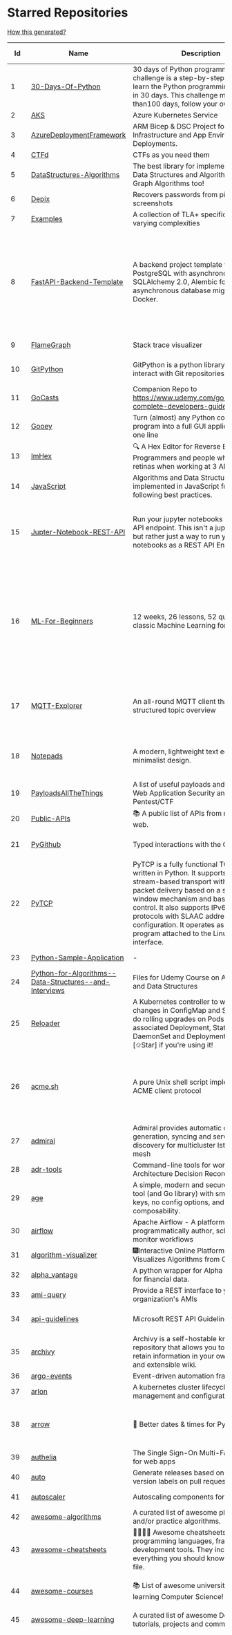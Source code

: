 # Starred Repositories  
[How this generated?](../master/USAGE.md)  
  
| Id 			| Name			| Description | Star Counts | Topics/Tags   | Last Updated 	|  
| ----------- | ----------- 	| ----------- | ----------- | ----------- 	| -----------   |  
|1|[30-Days-Of-Python](https://github.com/Asabeneh/30-Days-Of-Python.git)|30 days of Python programming challenge is a step-by-step guide to learn the Python programming language in 30 days. This challenge may take more than100 days, follow your own pace. |18969||11-12-2022|  
|2|[AKS](https://github.com/Azure/AKS.git)|Azure Kubernetes Service|1682|||  
|3|[AzureDeploymentFramework](https://github.com/brwilkinson/AzureDeploymentFramework.git)|ARM Bicep & DSC Project for Azure Infrastructure and App Environment Deployments.|89||12-9-2022|  
|4|[CTFd](https://github.com/CTFd/CTFd.git)|CTFs as you need them|4462|||  
|5|[DataStructures-Algorithms](https://github.com/rachitiitr/DataStructures-Algorithms.git)|The best library for implementation of all Data Structures and Algorithms - Trees + Graph Algorithms too!|2449||13-6-2021|  
|6|[Depix](https://github.com/beurtschipper/Depix.git)|Recovers passwords from pixelized screenshots|23204||16-6-2022|  
|7|[Examples](https://github.com/tlaplus/Examples.git)|A collection of TLA+ specifications of varying complexities|1021||11-2-2023|  
|8|[FastAPI-Backend-Template](https://github.com/Aeternalis-Ingenium/FastAPI-Backend-Template.git)|A backend project template with FastAPI, PostgreSQL with asynchronous SQLAlchemy 2.0, Alembic for asynchronous database migration, and Docker.|283|asynchronous, docker, docker-compose, fastapi, postgresql, python, sqlalchemy, codecov, githubactions, jwt, pre-commit, alembic, asyncpg, coverage, pytest|5-2-2023|  
|9|[FlameGraph](https://github.com/brendangregg/FlameGraph.git)|Stack trace visualizer|14252||18-9-2022|  
|10|[GitPython](https://github.com/gitpython-developers/GitPython.git)|GitPython is a python library used to interact with Git repositories.|3836|git-porcelain, git-plumbing, python-library|2-2-2023|  
|11|[GoCasts](https://github.com/StephenGrider/GoCasts.git)|Companion Repo to https://www.udemy.com/go-the-complete-developers-guide/|1901||25-8-2017|  
|12|[Gooey](https://github.com/chriskiehl/Gooey.git)|Turn (almost) any Python command line program into a full GUI application with one line|17313||8-5-2022|  
|13|[ImHex](https://github.com/WerWolv/ImHex.git)|🔍 A Hex Editor for Reverse Engineers, Programmers and people who value their retinas when working at 3 AM.|25753|||  
|14|[JavaScript](https://github.com/TheAlgorithms/JavaScript.git)|Algorithms and Data Structures implemented in JavaScript for beginners, following best practices.|25078|||  
|15|[Jupter-Notebook-REST-API](https://github.com/Invictify/Jupter-Notebook-REST-API.git)|Run your jupyter notebooks as a REST API endpoint. This isn't a jupyter server but rather just a way to run your notebooks as a REST API Endpoint.|67|docker, dockerfile, fastapi, jupyter, python, rest-api, data-science, data-science-pipelines|31-3-2020|  
|16|[ML-For-Beginners](https://github.com/microsoft/ML-For-Beginners.git)|12 weeks, 26 lessons, 52 quizzes, classic Machine Learning for all|44722|ml, data-science, machine-learning, machine-learning-algorithms, machinelearning, python, machinelearning-python, scikit-learn, scikit-learn-python, r, education|27-9-2022|  
|17|[MQTT-Explorer](https://github.com/thomasnordquist/MQTT-Explorer.git)|An all-round MQTT client that provides a structured topic overview|2157|mqtt, mqtt-explorer, homeautomation, mqtt-client, mqtt-smarthome, mqtt-tool|27-2-2022|  
|18|[Notepads](https://github.com/0x7c13/Notepads.git)|A modern, lightweight text editor with a minimalist design.|7379|fluent, notepad, texteditor, uwp, markdown, diff-viewer, windows, app|8-2-2023|  
|19|[PayloadsAllTheThings](https://github.com/swisskyrepo/PayloadsAllTheThings.git)|A list of useful payloads and bypass for Web Application Security and Pentest/CTF|45132||11-2-2023|  
|20|[Public-APIs](https://github.com/n0shake/Public-APIs.git)|📚 A public list of APIs from round the web.|19514||6-2-2023|  
|21|[PyGithub](https://github.com/PyGithub/PyGithub.git)|Typed interactions with the GitHub API v3|5785|pygithub, python, github, github-api|6-2-2023|  
|22|[PyTCP](https://github.com/ccie18643/PyTCP.git)|PyTCP is a fully functional TCP/IP stack written in Python. It supports TCP stream-based transport with reliable packet delivery based on a sliding window mechanism and basic congestion control. It also supports IPv6/ICMPv6 protocols with SLAAC address configuration. It operates as a user space program attached to the Linux TAP interface.|277||27-11-2022|  
|23|[Python-Sample-Application](https://github.com/uber/Python-Sample-Application.git)|-|362||9-3-2015|  
|24|[Python-for-Algorithms--Data-Structures--and-Interviews](https://github.com/jmportilla/Python-for-Algorithms--Data-Structures--and-Interviews.git)|Files for Udemy Course on Algorithms and Data Structures|2245||1-7-2022|  
|25|[Reloader](https://github.com/stakater/Reloader.git)|A Kubernetes controller to watch changes in ConfigMap and Secrets and do rolling upgrades on Pods with their associated Deployment, StatefulSet, DaemonSet and DeploymentConfig – [✩Star] if you're using it!|4764||7-2-2023|  
|26|[acme.sh](https://github.com/acmesh-official/acme.sh.git)|A pure Unix shell script implementing ACME client protocol|30277|acme, acme-protocol, letsencrypt, certbot, shell, ash, bash, posix, posix-sh, zerossl, buypass, acme-client|4-2-2023|  
|27|[admiral](https://github.com/istio-ecosystem/admiral.git)|Admiral provides automatic configuration generation, syncing and service discovery for multicluster Istio service mesh|500|||  
|28|[adr-tools](https://github.com/npryce/adr-tools.git)|Command-line tools for working with Architecture Decision Records|3764||30-3-2020|  
|29|[age](https://github.com/FiloSottile/age.git)|A simple, modern and secure encryption tool (and Go library) with small explicit keys, no config options, and UNIX-style composability.|12843|built-at-rc, age-encryption|2-1-2023|  
|30|[airflow](https://github.com/apache/airflow.git)|Apache Airflow - A platform to programmatically author, schedule, and monitor workflows|29099||11-2-2023|  
|31|[algorithm-visualizer](https://github.com/algorithm-visualizer/algorithm-visualizer.git)|:fireworks:Interactive Online Platform that Visualizes Algorithms from Code|42205|||  
|32|[alpha_vantage](https://github.com/RomelTorres/alpha_vantage.git)|A python wrapper for Alpha Vantage API for financial data.|3835||25-12-2022|  
|33|[ami-query](https://github.com/intuit/ami-query.git)|Provide a REST interface to your organization's AMIs|39||31-8-2020|  
|34|[api-guidelines](https://github.com/microsoft/api-guidelines.git)|Microsoft REST API Guidelines|20646|api, guidelines, rest-api, styleguide|31-1-2023|  
|35|[archivy](https://github.com/archivy/archivy.git)|Archivy is a self-hostable knowledge repository that allows you to learn and retain information in your own personal and extensible wiki.|2964|||  
|36|[argo-events](https://github.com/argoproj/argo-events.git)|Event-driven automation framework|1835|||  
|37|[arlon](https://github.com/arlonproj/arlon.git)|A kubernetes cluster lifecycle management and configuration tool|111||7-2-2023|  
|38|[arrow](https://github.com/arrow-py/arrow.git)|🏹 Better dates & times for Python|8216|python, arrow, datetime, date, time, timestamp, timezones, hacktoberfest|15-11-2022|  
|39|[authelia](https://github.com/authelia/authelia.git)|The Single Sign-On Multi-Factor portal for web apps|15470||11-2-2023|  
|40|[auto](https://github.com/intuit/auto.git)|Generate releases based on semantic version labels on pull requests.|1936||10-2-2023|  
|41|[autoscaler](https://github.com/kubernetes/autoscaler.git)|Autoscaling components for Kubernetes|6513||10-2-2023|  
|42|[awesome-algorithms](https://github.com/tayllan/awesome-algorithms.git)|A curated list of awesome places to learn and/or practice algorithms.|13187|||  
|43|[awesome-cheatsheets](https://github.com/LeCoupa/awesome-cheatsheets.git)|👩‍💻👨‍💻 Awesome cheatsheets for popular programming languages, frameworks and development tools. They include everything you should know in one single file.|32307||30-12-2022|  
|44|[awesome-courses](https://github.com/prakhar1989/awesome-courses.git)|:books: List of awesome university courses for learning Computer Science!|45488|computer-science, courses, awesome-list, awesome|12-11-2022|  
|45|[awesome-deep-learning](https://github.com/ChristosChristofidis/awesome-deep-learning.git)|A curated list of awesome Deep Learning tutorials, projects and communities.|20241||14-11-2022|  
|46|[awesome-docker](https://github.com/veggiemonk/awesome-docker.git)|:whale: A curated list of Docker resources and projects|24349|docker, awesome, awesome-list, container, tools, dockerfile, list, moby, docker-container, docker-image, docker-environment, docker-deployment, docker-swarm, docker-api, docker-monitoring, docker-machine, docker-security, docker-registry|24-1-2023|  
|47|[awesome-fastapi](https://github.com/mjhea0/awesome-fastapi.git)|A curated list of awesome things related to FastAPI|5137|fastapi, awesome, awesome-list, starlette|2-11-2022|  
|48|[awesome-flask](https://github.com/humiaozuzu/awesome-flask.git)|A curated list of awesome Flask resources and plugins|11142|flask, flask-resources, awesome|17-9-2019|  
|49|[awesome-gcp-certifications](https://github.com/sathishvj/awesome-gcp-certifications.git)|Google Cloud Platform Certification resources.|3127|google-cloud-platform, certification, gcp, cloud|1-1-2023|  
|50|[awesome-github-profile-readme](https://github.com/abhisheknaiidu/awesome-github-profile-readme.git)|😎 A curated list of awesome GitHub Profile READMEs 📝|16598|awesome-list, awesome, github, github-readme, github-profile-readme, portfolio, profile-readme|9-10-2022|  
|51|[awesome-hyper](https://github.com/bnb/awesome-hyper.git)|🖥 Delightful Hyper plugins, themes, and resources|10203|||  
|52|[awesome-interview-questions](https://github.com/DopplerHQ/awesome-interview-questions.git)|:octocat: A curated awesome list of lists of interview questions. Feel free to contribute! :mortar_board: |53376|awesome-list, awesomeness, interview-questions, interviewing, interview-practice, ruby, javascript, awesome, list, python-interview-questions, rails-interview, javascript-interview-questions, angularjs-interview-questions, android-interview-questions|16-11-2021|  
|53|[awesome-k6](https://github.com/grafana/awesome-k6.git)|A curated list of resources on automated load- and performance testing using k6 🗻|332|load-testing, performance-monitoring, performance-testing, test-automation, testing, testing-tools, awesome, awesome-list|30-9-2022|  
|54|[awesome-kubernetes](https://github.com/nubenetes/awesome-kubernetes.git)|A curated list of awesome references collected since 2018.|399|||  
|55|[awesome-kubernetes](https://github.com/ramitsurana/awesome-kubernetes.git)|A curated list for awesome kubernetes sources :ship::tada:|13572|kubernetes, minikube, meetup, resource, kubernetes-sources, google-cloud, kubernetes-cluster, deploy-kubernetes, aws, enterprise-kubernetes-products, monitoring-kubernetes, azure, schedule, google-kubernetes, docker, cloud-providers, books, machine-learning|6-2-2023|  
|56|[awesome-pentest](https://github.com/enaqx/awesome-pentest.git)|A collection of awesome penetration testing resources, tools and other shiny things|17781||3-1-2023|  
|57|[awesome-python](https://github.com/vinta/awesome-python.git)|A curated list of awesome Python frameworks, libraries, software and resources|156346||5-1-2023|  
|58|[awesome-readme](https://github.com/matiassingers/awesome-readme.git)|A curated list of awesome READMEs|13868|||  
|59|[awesome-scalability](https://github.com/binhnguyennus/awesome-scalability.git)|The Patterns of Scalable, Reliable, and Performant Large-Scale Systems|43585||31-1-2023|  
|60|[awesome-selfhosted](https://github.com/awesome-selfhosted/awesome-selfhosted.git)|A list of Free Software network services and web applications which can be hosted on your own servers|118438|||  
|61|[awesome-sysadmin](https://github.com/awesome-foss/awesome-sysadmin.git)|A curated list of amazingly awesome open source sysadmin resources.|16637||3-2-2023|  
|62|[awesome-vscode](https://github.com/viatsko/awesome-vscode.git)|🎨 A curated list of delightful VS Code packages and resources.|21888||15-11-2022|  
|63|[awless](https://github.com/wallix/awless.git)|A Mighty CLI for AWS|4896|||  
|64|[aws-cdk](https://github.com/aws/aws-cdk.git)|The AWS Cloud Development Kit is a framework for defining cloud infrastructure in code|9819|||  
|65|[aws-cdk-examples](https://github.com/aws-samples/aws-cdk-examples.git)|Example projects using the AWS CDK|3873||19-1-2023|  
|66|[aws-cli](https://github.com/aws/aws-cli.git)|Universal Command Line Interface for Amazon Web Services|13421|||  
|67|[aws-cloudformation-user-guide](https://github.com/awsdocs/aws-cloudformation-user-guide.git)|The open source version of the AWS CloudFormation User Guide|705|aws, aws-cloudformation, cloudformation|8-2-2023|  
|68|[aws-eks-best-practices](https://github.com/aws/aws-eks-best-practices.git)|A best practices guide for day 2 operations, including operational excellence, security, reliability, performance efficiency, and cost optimization.|1307||10-2-2023|  
|69|[aws-eks-kubernetes-masterclass](https://github.com/stacksimplify/aws-eks-kubernetes-masterclass.git)|AWS EKS Kubernetes - Masterclass   DevOps, Microservices|713|kubernetes, kubernetes-pods, kubernetes-deployment, kubernetes-services, kubernetes-secrets, aws-eks, aws-eks-cluster, aws-ebs, aws-rds, aws-alb, aws-alb-ingress-controller, aws-fargate, aws-codebuild, aws-codecommit, aws-codepipeline, fluentd, aws-cloudwatch, docker, yaml|17-1-2023|  
|70|[aws-load-balancer-controller](https://github.com/kubernetes-sigs/aws-load-balancer-controller.git)|A Kubernetes controller for Elastic Load Balancers|3228||8-2-2023|  
|71|[azkaban](https://github.com/azkaban/azkaban.git)|Azkaban workflow manager.|4209||8-2-2023|  
|72|[azure-cli](https://github.com/Azure/azure-cli.git)|Azure Command-Line Interface|3437|azure, azure-cli, cloud|10-2-2023|  
|73|[azure-functions-host](https://github.com/Azure/azure-functions-host.git)|The host/runtime that powers Azure Functions|1801|||  
|74|[azure-quickstart-templates](https://github.com/Azure/azure-quickstart-templates.git)|Azure Quickstart Templates|12629||6-2-2023|  
|75|[azure-sdk-for-python](https://github.com/Azure/azure-sdk-for-python.git)|This repository is for active development of the Azure SDK for Python. For consumers of the SDK we recommend visiting our public developer docs at https://docs.microsoft.com/python/azure/ or our versioned developer docs at https://azure.github.io/azure-sdk-for-python. |3493|python, azure, azure-sdk, hacktoberfest|11-2-2023|  
|76|[azure4everyone-samples](https://github.com/MarczakIO/azure4everyone-samples.git)|-|212||12-2-2022|  
|77|[badges](https://github.com/Naereen/badges.git)|:pencil: Markdown code for lots of small badges :ribbon: :pushpin: (shields.io, forthebadge.com etc) :sunglasses:. Contributions are welcome! Please add yours!|3758||3-2-2023|  
|78|[behave](https://github.com/behave/behave.git)|BDD, Python style.|2768||19-12-2022|  
|79|[benten](https://github.com/intuit/benten.git)|Chatbot Development Framework (with Slack integration for Jira and Jenkins)|131||31-3-2021|  
|80|[black](https://github.com/psf/black.git)|The uncompromising Python code formatter|31292||7-2-2023|  
|81|[blackfriday](https://github.com/russross/blackfriday.git)|Blackfriday: a markdown processor for Go|5088||27-10-2020|  
|82|[blockly](https://github.com/google/blockly.git)|The web-based visual programming editor.|10989||10-2-2023|  
|83|[bokeh](https://github.com/bokeh/bokeh.git)|Interactive Data Visualization in the browser, from  Python|17207|bokeh, python, interactive-plots, javascript, visualization, plotting, plots, data-visualisation, notebooks, jupyter, visualisation, numfocus|10-2-2023|  
|84|[boto3](https://github.com/boto/boto3.git)|AWS SDK for Python|7877||10-2-2023|  
|85|[boulder](https://github.com/letsencrypt/boulder.git)|An ACME-based certificate authority, written in Go. |4550|boulder, go, acme, certificate-authority, tls, lets-encrypt, ca, pki, rfc8555|10-2-2023|  
|86|[boundary](https://github.com/hashicorp/boundary.git)|Boundary enables identity-based access management for dynamic infrastructure. |3549||11-2-2023|  
|87|[brackets](https://github.com/adobe/brackets.git)|An open source code editor for the web, written in JavaScript, HTML and CSS.|33488||18-3-2021|  
|88|[brooklin](https://github.com/linkedin/brooklin.git)|An extensible distributed system for reliable nearline data streaming at scale|812|distributed-systems, data-streaming, scalability, kafka-mirror-maker, kafka, change-data-capture, java, linkedin|8-2-2023|  
|89|[caddy](https://github.com/caddyserver/caddy.git)|Fast and extensible multi-platform HTTP/1-2-3 web server with automatic HTTPS|45787|go, web-server, caddyfile, http, http-server, reverse-proxy, https, tls, automatic-https, privacy, security, acme, caddy, golang, http3, hacktoberfest|12-2-2023|  
|90|[cdk8s](https://github.com/cdk8s-team/cdk8s.git)|Define Kubernetes native apps and abstractions using object-oriented programming|3471||12-2-2023|  
|91|[celery](https://github.com/celery/celery.git)|Distributed Task Queue (development branch)|20932|python, task-manager, task-scheduler, task-runner, queue-workers, queued-jobs, queue-tasks, amqp, redis, sqs, sqs-queue, python3, python-library, redis-queue|9-2-2023|  
|92|[cello](https://github.com/cello-proj/cello.git)|Run infrastructure as code (IaC) software tools including CDK, Terraform and Cloud Formation via GitOps.|256||21-12-2022|  
|93|[cert-manager](https://github.com/cert-manager/cert-manager.git)|Automatically provision and manage TLS certificates in Kubernetes|9967||10-2-2023|  
|94|[chalice](https://github.com/aws/chalice.git)|Python Serverless Microframework for AWS|9505||1-9-2022|  
|95|[chaos-mesh](https://github.com/chaos-mesh/chaos-mesh.git)|A Chaos Engineering Platform for Kubernetes.|5500||9-2-2023|  
|96|[chaosmonkey](https://github.com/Netflix/chaosmonkey.git)|Chaos Monkey is a resiliency tool that helps applications tolerate random instance failures.|13172|||  
|97|[chartmuseum](https://github.com/helm/chartmuseum.git)|Host your own Helm Chart Repository|3099||11-1-2023|  
|98|[charts](https://github.com/helm/charts.git)|⚠️(OBSOLETE) Curated applications for Kubernetes|15471||21-12-2021|  
|99|[checkov](https://github.com/bridgecrewio/checkov.git)|Prevent cloud misconfigurations and find vulnerabilities during build-time in infrastructure as code, container images and open source packages with Checkov by Bridgecrew.|5261|||  
|100|[chef](https://github.com/chef/chef.git)|Chef Infra, a powerful automation platform that transforms infrastructure into code automating how infrastructure is configured, deployed and managed across any environment, at any scale|7135||7-2-2023|  
|101|[cilium](https://github.com/cilium/cilium.git)|eBPF-based Networking, Security, and Observability|14300||11-2-2023|  
|102|[clair](https://github.com/quay/clair.git)|Vulnerability Static Analysis for Containers|9317||11-2-2023|  
|103|[cli](https://github.com/cli/cli.git)|GitHub’s official command line tool|31313|github-api-v4, cli, git, golang|8-2-2023|  
|104|[cli](https://github.com/snyk/cli.git)|Snyk CLI scans and monitors your projects for security vulnerabilities.|4334||8-2-2023|  
|105|[cli-spinners](https://github.com/sindresorhus/cli-spinners.git)|Spinners for use in the terminal|2116||24-7-2022|  
|106|[cli53](https://github.com/barnybug/cli53.git)|Command line tool for Amazon Route 53|1845||8-4-2022|  
|107|[cloud-custodian](https://github.com/cloud-custodian/cloud-custodian.git)|Rules engine for cloud security, cost optimization, and governance, DSL in yaml for policies to query, filter, and take actions on resources|4653||11-2-2023|  
|108|[cobra](https://github.com/spf13/cobra.git)|A Commander for modern Go CLI interactions|30670||12-2-2023|  
|109|[codesearch](https://github.com/google/codesearch.git)|Fast, indexed regexp search over large file trees|3275||29-3-2020|  
|110|[compose](https://github.com/docker/compose.git)|Define and run multi-container applications with Docker|28544|docker, docker-compose, orchestration, go, golang|10-2-2023|  
|111|[consul](https://github.com/hashicorp/consul.git)|Consul is a distributed, highly available, and data center aware solution to connect and configure applications across dynamic, distributed infrastructure.|26041|consul, service-mesh, service-discovery, kubernetes, vault, ecs, api-gateway|10-2-2023|  
|112|[containerd](https://github.com/containerd/containerd.git)|An open and reliable container runtime|13149||11-2-2023|  
|113|[coredns](https://github.com/coredns/coredns.git)|CoreDNS is a DNS server that chains plugins|10266|||  
|114|[crouton](https://github.com/dnschneid/crouton.git)|Chromium OS Universal Chroot Environment|8273||27-11-2022|  
|115|[cruise-control](https://github.com/linkedin/cruise-control.git)|Cruise-control is the first of its kind to fully automate the dynamic workload rebalance and self-healing of a Kafka cluster. It provides great value to Kafka users by simplifying the operation of Kafka clusters.|2358||4-1-2023|  
|116|[curl](https://github.com/curl/curl.git)|A command line tool and library for transferring data with URL syntax, supporting DICT, FILE, FTP, FTPS, GOPHER, GOPHERS, HTTP, HTTPS, IMAP, IMAPS, LDAP, LDAPS, MQTT, POP3, POP3S, RTMP, RTMPS, RTSP, SCP, SFTP, SMB, SMBS, SMTP, SMTPS, TELNET, TFTP, WS and WSS. libcurl offers a myriad of powerful features|28419|||  
|117|[dapr](https://github.com/dapr/dapr.git)|Dapr is a portable, event-driven, runtime for building distributed applications across cloud and edge.|20451|microservices, microservice, kubernetes, sidecar, state-management, event-driven, pubsub, serverless, containers|9-2-2023|  
|118|[dashboard](https://github.com/kubernetes/dashboard.git)|General-purpose web UI for Kubernetes clusters|12217||10-2-2023|  
|119|[datamodel-code-generator](https://github.com/koxudaxi/datamodel-code-generator.git)|Pydantic model and dataclasses.dataclass generator for easy conversion of JSON, OpenAPI, JSON Schema, and YAML data sources.|1399||9-2-2023|  
|120|[deepdiff](https://github.com/seperman/deepdiff.git)|DeepDiff: Deep Difference and search of any Python object/data. DeepHash: Hash of any object based on its contents. Delta: Use deltas to reconstruct objects by adding deltas together.|1580|||  
|121|[developer-roadmap](https://github.com/kamranahmedse/developer-roadmap.git)|Interactive roadmaps, guides and other educational content to help developers grow in their careers.|228788||10-2-2023|  
|122|[devops-exercises](https://github.com/bregman-arie/devops-exercises.git)|Linux, Jenkins, AWS, SRE, Prometheus, Docker, Python, Ansible, Git, Kubernetes, Terraform, OpenStack, SQL, NoSQL, Azure, GCP, DNS, Elastic, Network, Virtualization. DevOps Interview Questions|39716|devops, aws, linux, ansible, python, docker, prometheus, containers, git, kubernetes, interview, interview-questions, terraform, azure, openstack, sql, coding, sre, production-engineer|5-2-2023|  
|123|[diagrams](https://github.com/mingrammer/diagrams.git)|:art: Diagram as Code for prototyping cloud system architectures|27811||13-1-2023|  
|124|[discourse](https://github.com/discourse/discourse.git)|A platform for community discussion. Free, open, simple.|37323|discourse, javascript, rails, ruby, ember, forum, postgresql|11-2-2023|  
|125|[dive](https://github.com/wagoodman/dive.git)|A tool for exploring each layer in a docker image|35678||2-7-2021|  
|126|[django](https://github.com/django/django.git)|The Web framework for perfectionists with deadlines.|68700|||  
|127|[django-health-check](https://github.com/revsys/django-health-check.git)|a pluggable app that runs a full check on the deployment, using a number of plugins to check e.g. database, queue server, celery processes, etc.|962|||  
|128|[dns](https://github.com/miekg/dns.git)|DNS library in Go|6757||2-2-2023|  
|129|[dnsperf](https://github.com/cobblau/dnsperf.git)|A DNS performance tool.|205||14-10-2017|  
|130|[docker-cheat-sheet](https://github.com/wsargent/docker-cheat-sheet.git)|Docker Cheat Sheet|21369|docker, cheet-sheet|23-6-2022|  
|131|[docker_practice](https://github.com/yeasy/docker_practice.git)|Learn and understand Docker&Container technologies, with real DevOps practice!|21834||17-1-2023|  
|132|[dockerfiles](https://github.com/jessfraz/dockerfiles.git)|Various Dockerfiles I use on the desktop and on servers.|13005|||  
|133|[doitlive](https://github.com/sloria/doitlive.git)|Because sometimes you need to do it live|3246|command-line, presentations, python, live-coding, cli, click, bash, zsh, ipython, script, hacktoberfest|14-8-2022|  
|134|[dokku](https://github.com/dokku/dokku.git)|A docker-powered PaaS that helps you build and manage the lifecycle of applications|24183||10-2-2023|  
|135|[draft-classic](https://github.com/Azure/draft-classic.git)|A tool for developers to create cloud-native applications on Kubernetes.|3943|kubernetes, helm, developer-tools, containers|26-2-2020|  
|136|[drawio](https://github.com/jgraph/drawio.git)|draw.io is a JavaScript, client-side editor for general diagramming and whiteboarding|33104||10-2-2023|  
|137|[driftctl](https://github.com/snyk/driftctl.git)|Detect, track and alert on infrastructure drift|2120|||  
|138|[duf](https://github.com/muesli/duf.git)|Disk Usage/Free Utility - a better 'df' alternative|10572|||  
|139|[echarts](https://github.com/apache/echarts.git)|Apache ECharts is a powerful, interactive charting and data visualization library for browser|54134|echarts, data-visualization, charts, charting-library, visualization, apache, data-viz, canvas, svg|5-2-2023|  
|140|[echo](https://github.com/labstack/echo.git)|High performance, minimalist Go web framework|24897||10-2-2023|  
|141|[ecs-refarch-service-discovery](https://github.com/awslabs/ecs-refarch-service-discovery.git)|An EC2 Container Service Reference Architecture for providing Service Discovery to containers using CloudWatch Events, Lambda and Route 53 private hosted zones. |443||25-7-2016|  
|142|[eks-anywhere](https://github.com/aws/eks-anywhere.git)|Run Amazon EKS on your own infrastructure 🚀|1711|||  
|143|[eks-node-viewer](https://github.com/awslabs/eks-node-viewer.git)|EKS Node Viewer|500||8-2-2023|  
|144|[emissary](https://github.com/emissary-ingress/emissary.git)|open source Kubernetes-native API gateway for microservices built on the Envoy Proxy|3990|ambassador, kubernetes, gateway-api, microservice, cloud-native, api-gateway, docker, api-management, kubernetes-ingress, envoy-proxy, envoy, kubernetes-annotations|10-2-2023|  
|145|[engineering-blogs](https://github.com/kilimchoi/engineering-blogs.git)|A curated list of engineering blogs|22931||28-10-2022|  
|146|[envoy](https://github.com/envoyproxy/envoy.git)|Cloud-native high-performance edge/middle/service proxy|21412||11-2-2023|  
|147|[eruda](https://github.com/liriliri/eruda.git)|Console for mobile browsers|13622||2-2-2023|  
|148|[excalidraw](https://github.com/excalidraw/excalidraw.git)|Virtual whiteboard for sketching hand-drawn like diagrams|41368||9-2-2023|  
|149|[external-dns](https://github.com/kubernetes-sigs/external-dns.git)|Configure external DNS servers (AWS Route53, Google CloudDNS and others) for Kubernetes Ingresses and Services|6038||11-2-2023|  
|150|[faas](https://github.com/openfaas/faas.git)|OpenFaaS - Serverless Functions Made Simple|22647||28-1-2023|  
|151|[face_recognition](https://github.com/ageitgey/face_recognition.git)|The world's simplest facial recognition api for Python and the command line|47256||10-6-2022|  
|152|[faker](https://github.com/joke2k/faker.git)|Faker is a Python package that generates fake data for you.|15380|python, fake, testing, dataset, fake-data, test-data, test-data-generator|9-2-2023|  
|153|[falcon](https://github.com/falconry/falcon.git)|The no-magic web data plane API and microservices framework for Python developers, with a focus on reliability, correctness, and performance at scale.|9015|python, framework, rest, microservices, web, api, http, wsgi, asgi, api-rest|18-1-2023|  
|154|[fastapi](https://github.com/tiangolo/fastapi.git)|FastAPI framework, high performance, easy to learn, fast to code, ready for production|54394|||  
|155|[fastapi-cache](https://github.com/long2ice/fastapi-cache.git)|fastapi-cache is a tool to cache fastapi response and function result, with backends support redis and memcached.|588|cache, fastapi, redis, memcached|1-2-2023|  
|156|[fastapi-code-generator](https://github.com/koxudaxi/fastapi-code-generator.git)|This code generator creates FastAPI app from an openapi file.|658|fastapi, openapi, generator, python, pydantic|8-2-2023|  
|157|[fastapi-jwt](https://github.com/testdrivenio/fastapi-jwt.git)|secure a FastAPI app by enabling authentication using JSON Web Tokens (JWTs)|69|fastapi, jwt-authentication|31-1-2023|  
|158|[fastapi-mvc](https://github.com/fastapi-mvc/fastapi-mvc.git)|Developer productivity tool for making high-quality FastAPI production-ready APIs.|298|python, fastapi, fastapi-template, fastapi-boilerplate, mvc, kubernetes, redis-cluster, redis-operator, redis, helm, project-generator, nix|10-2-2023|  
|159|[fastapi-utils](https://github.com/dmontagu/fastapi-utils.git)|Reusable utilities for FastAPI|1278||7-3-2020|  
|160|[fastapi-versioning](https://github.com/DeanWay/fastapi-versioning.git)|api versioning for fastapi web applications|492||24-8-2021|  
|161|[fastapi_client](https://github.com/dmontagu/fastapi_client.git)|FastAPI client generator|292||11-2-2021|  
|162|[fastapi_profiler](https://github.com/sunhailin-Leo/fastapi_profiler.git)|A FastAPI Middleware of joerick/pyinstrument to check your service performance.|112||3-1-2023|  
|163|[fasthttp](https://github.com/valyala/fasthttp.git)|Fast HTTP package for Go. Tuned for high performance. Zero memory allocations in hot paths. Up to 10x faster than net/http|19067||11-2-2023|  
|164|[fd](https://github.com/sharkdp/fd.git)|A simple, fast and user-friendly alternative to 'find'|26289||4-2-2023|  
|165|[first-contributions](https://github.com/firstcontributions/first-contributions.git)|🚀✨ Help beginners to contribute to open source projects|31455|||  
|166|[flamethrower](https://github.com/DNS-OARC/flamethrower.git)|a DNS performance and functional testing utility supporting UDP, TCP, DoT and DoH (by @ns1labs)|269|dns, performance, functional-testing|7-12-2022|  
|167|[flasgger](https://github.com/flasgger/flasgger.git)|Easy OpenAPI specs and Swagger UI for your Flask API|3177||21-1-2022|  
|168|[flask](https://github.com/pallets/flask.git)|The Python micro framework for building web applications.|61848||10-2-2023|  
|169|[flask-app-on-azure-functions](https://github.com/Azure-Samples/flask-app-on-azure-functions.git)|A sample to run a Flask app on Azure Functions|8|||  
|170|[flask-caching](https://github.com/pallets-eco/flask-caching.git)|A caching extension for Flask|780|flask, python, extension, cache|12-1-2023|  
|171|[flask-celery-example](https://github.com/miguelgrinberg/flask-celery-example.git)|This repository contains the example code for my blog article Using Celery with Flask.|1124||12-9-2021|  
|172|[flower](https://github.com/mher/flower.git)|Real-time monitor and web admin for Celery distributed task queue|5550|celery, task-queue, monitoring, administration, workers, rabbitmq, redis, python, asynchronous|14-11-2022|  
|173|[flux](https://github.com/fluxcd/flux.git)|Successor: https://github.com/fluxcd/flux2|6936||1-11-2022|  
|174|[forcediphttpsadapter](https://github.com/Roadmaster/forcediphttpsadapter.git)|A requests TransportAdapter allowing to force a specific IP for HTTPS connections.|46||1-11-2021|  
|175|[free-for-dev](https://github.com/ripienaar/free-for-dev.git)|A list of SaaS, PaaS and IaaS offerings that have free tiers of interest to devops and infradev|66656|free-for-developers, awesome-list|11-2-2023|  
|176|[free-programming-books](https://github.com/EbookFoundation/free-programming-books.git)|:books: Freely available programming books|266367||6-2-2023|  
|177|[fucking-algorithm](https://github.com/labuladong/fucking-algorithm.git)|刷算法全靠套路，认准 labuladong 就够了！English version supported! Crack LeetCode, not only how, but also why. |113793|||  
|178|[gcsfuse](https://github.com/GoogleCloudPlatform/gcsfuse.git)|A user-space file system for interacting with Google Cloud Storage|1611|||  
|179|[gin](https://github.com/gin-gonic/gin.git)|Gin is a HTTP web framework written in Go (Golang). It features a Martini-like API with much better performance -- up to 40 times faster. If you need smashing performance, get yourself some Gin.|66356|||  
|180|[gitbook](https://github.com/GitbookIO/gitbook.git)|📝 Modern documentation format and toolchain using Git and Markdown|25320||27-12-2018|  
|181|[github-cheat-sheet](https://github.com/tiimgreen/github-cheat-sheet.git)|A list of cool features of Git and GitHub.|39440||28-5-2022|  
|182|[github-readme-stats](https://github.com/anuraghazra/github-readme-stats.git)|:zap: Dynamically generated stats for your github readmes|51783|||  
|183|[github1s](https://github.com/conwnet/github1s.git)|One second to read GitHub code with VS Code.|21668|hacktoberfest, vscode|19-1-2023|  
|184|[gitops-engine](https://github.com/argoproj/gitops-engine.git)|Democratizing GitOps|1469||8-12-2022|  
|185|[gitui](https://github.com/extrawurst/gitui.git)|Blazing 💥 fast terminal-ui for git written in rust 🦀|12226||11-2-2023|  
|186|[gloo](https://github.com/solo-io/gloo.git)|The Feature-rich, Kubernetes-native, Next-Generation API Gateway Built on Envoy|3692|gloo, envoy, api-gateway, serverless, api-management, kubernetes, kubernetes-ingress-controller, microservices, hybrid-apps, legacy-apps, grpc, cloud-native, envoy-proxy|10-2-2023|  
|187|[go-fuzz](https://github.com/dvyukov/go-fuzz.git)|Randomized testing for Go|4552|fuzzing, testing, go|26-7-2022|  
|188|[go-github](https://github.com/google/go-github.git)|Go library for accessing the GitHub v3 API|9163|go, github-api, github, golang, hacktoberfest|9-2-2023|  
|189|[go-metrics](https://github.com/rcrowley/go-metrics.git)|Go port of Coda Hale's Metrics library|3336|||  
|190|[go-restful](https://github.com/emicklei/go-restful.git)|package for building REST-style Web Services using Go|4713||19-11-2022|  
|191|[go-spew](https://github.com/davecgh/go-spew.git)|Implements a deep pretty printer for Go data structures to aid in debugging|5476||30-8-2018|  
|192|[goaccess](https://github.com/allinurl/goaccess.git)|GoAccess is a real-time web log analyzer and interactive viewer that runs in a terminal in *nix systems or through your browser.|15761||11-2-2023|  
|193|[gobgp](https://github.com/osrg/gobgp.git)|BGP implemented in the Go Programming Language|3146||11-2-2023|  
|194|[gods](https://github.com/emirpasic/gods.git)|GoDS (Go Data Structures) - Sets, Lists, Stacks, Maps, Trees, Queues, and much more|13281|go, golang, data-structure, map, tree, set, list, stack, iterator, enumerable, sort, avl-tree, red-black-tree, b-tree, binary-heap, queue|18-1-2023|  
|195|[golang-web-dev](https://github.com/GoesToEleven/golang-web-dev.git)|-|3165||13-12-2019|  
|196|[goldmark](https://github.com/yuin/goldmark.git)|:trophy: A markdown parser written in Go. Easy to extend, standard(CommonMark) compliant, well structured.|2576|markdown, commonmark, golang, go|7-2-2023|  
|197|[google-api-python-client](https://github.com/googleapis/google-api-python-client.git)|🐍 The official Python client library for Google's discovery based APIs.|6314|||  
|198|[google-cloud-python](https://github.com/googleapis/google-cloud-python.git)|Google Cloud Client Library for Python|4100|||  
|199|[google-maps-services-python](https://github.com/googlemaps/google-maps-services-python.git)|Python client library for Google Maps API Web Services|3805|python, client-library|27-1-2023|  
|200|[goreleaser](https://github.com/goreleaser/goreleaser.git)|Deliver Go binaries as fast and easily as possible|11215|||  
|201|[gotty](https://github.com/sorenisanerd/gotty.git)|Share your terminal as a web application|1703||28-11-2022|  
|202|[gotty](https://github.com/yudai/gotty.git)|Share your terminal as a web application|17466|tty, terminal, browser, web, go, websocket, javascript, typescript|13-12-2017|  
|203|[grafana](https://github.com/grafana/grafana.git)|The open and composable observability and data visualization platform. Visualize metrics, logs, and traces from multiple sources like Prometheus, Loki, Elasticsearch, InfluxDB, Postgres and many more. |53915||11-2-2023|  
|204|[graphene-django](https://github.com/graphql-python/graphene-django.git)|Integrate GraphQL into your Django project.|4024|graphene, django, python, graphql, hacktoberfest|24-12-2022|  
|205|[grex](https://github.com/pemistahl/grex.git)|A command-line tool and Rust library for generating regular expressions from user-provided test cases|5884|command-line-tool, tool, regex, regexp, regex-pattern, regular-expression, regular-expressions, rust, cli, rust-cli, terminal, rust-library, rust-crate|3-1-2023|  
|206|[greykite](https://github.com/linkedin/greykite.git)|A flexible, intuitive and fast forecasting library|1668|||  
|207|[grumpy](https://github.com/giantswarm/grumpy.git)|Kubernetes Validation Admission Controller example|23|||  
|208|[guacamole-server](https://github.com/apache/guacamole-server.git)|Mirror of Apache Guacamole Server|2349|guacamole, c, network-client, java, network-server, javascript|3-2-2023|  
|209|[halo](https://github.com/manrajgrover/halo.git)|💫 Beautiful spinners for terminal, IPython and Jupyter|2697|halo, spinner, python, jupyter, ora, ipython, async|9-11-2020|  
|210|[haproxy](https://github.com/haproxy/haproxy.git)|HAProxy Load Balancer's development branch (mirror of git.haproxy.org)|3459|haproxy, load-balancer, reverse-proxy, proxy, http, http2, cache, fastcgi, high-availability, https, ipv6, proxy-protocol, ddos-mitigation, tls13, high-performance, caching|11-2-2023|  
|211|[helm](https://github.com/helm/helm.git)|The Kubernetes Package Manager|23716||10-2-2023|  
|212|[helm-git-repo](https://github.com/yks0000/helm-git-repo.git)|A Helm Repo (Automatically build index.yaml)|1|||  
|213|[helmfile](https://github.com/roboll/helmfile.git)|Deploy Kubernetes Helm Charts|3963|kubernetes, helm, chart|13-12-2022|  
|214|[hey](https://github.com/rakyll/hey.git)|HTTP load generator, ApacheBench (ab) replacement|15051||23-3-2021|  
|215|[homebrew-cask](https://github.com/Homebrew/homebrew-cask.git)|🍻 A CLI workflow for the administration of macOS applications distributed as binaries|19767||12-2-2023|  
|216|[how-web-works](https://github.com/vasanthk/how-web-works.git)|What happens behind the scenes when we type www.google.com in a browser?|13168||13-12-2022|  
|217|[htmlq](https://github.com/mgdm/htmlq.git)|Like jq, but for HTML.|6397||13-10-2022|  
|218|[htop](https://github.com/htop-dev/htop.git)|htop - an interactive process viewer|4583|||  
|219|[http-api-design](https://github.com/interagent/http-api-design.git)|HTTP API design guide extracted from work on the Heroku Platform API|13650||18-11-2021|  
|220|[http2smugl](https://github.com/neex/http2smugl.git)|-|474||7-7-2022|  
|221|[httpstat](https://github.com/davecheney/httpstat.git)|It's like curl -v, with colours. |6228||10-10-2021|  
|222|[httpstat](https://github.com/reorx/httpstat.git)|curl statistics made simple|5326||5-2-2023|  
|223|[hub](https://github.com/github/hub.git)|A command-line tool that makes git easier to use with GitHub.|22299||1-12-2022|  
|224|[hubot-slack](https://github.com/slackapi/hubot-slack.git)|Slack Developer Kit for Hubot|2284|hubot-adapter, hubot, coffeescript, slack, slack-app, bot|25-10-2022|  
|225|[hygieia](https://github.com/hygieia/hygieia.git)|CapitalOne  DevOps Dashboard|3744|||  
|226|[influxdb](https://github.com/influxdata/influxdb.git)|Scalable datastore for metrics, events, and real-time analytics|24884||9-2-2023|  
|227|[ingress-nginx](https://github.com/kubernetes/ingress-nginx.git)|Ingress-NGINX Controller for Kubernetes|14345||10-2-2023|  
|228|[interactive-coding-challenges](https://github.com/donnemartin/interactive-coding-challenges.git)|120+ interactive Python coding interview challenges (algorithms and data structures).  Includes Anki flashcards.|26867||5-8-2020|  
|229|[interview](https://github.com/Olshansk/interview.git)|Everything you need to prepare for your technical interview|16015||14-9-2022|  
|230|[interviews](https://github.com/kdn251/interviews.git)|Everything you need to know to get the job.|59187|java, interview, interview-questions, interview-practice, interview-preparation, interview-prep, algorithm, algorithm-challenges, algorithms, algorithm-competitions, technical-coding-interview, leetcode, leetcode-solutions, leetcode-java, coding-interviews, coding-interview, coding-challenge, coding-challenges, leetcode-questions, interviews|6-6-2020|  
|231|[ipvs](https://github.com/cloudflare/ipvs.git)|Package ipvs allows you to manage Linux IPVS services and destinations|88|||  
|232|[ipython](https://github.com/ipython/ipython.git)|Official repository for IPython itself. Other repos in the IPython organization contain things like the website, documentation builds, etc.|15686||10-2-2023|  
|233|[iris](https://github.com/linkedin/iris.git)|Iris is a highly configurable and flexible service for paging and messaging.|716|paging, escalation, messaging, automation|27-6-2022|  
|234|[iris](https://github.com/kataras/iris.git)|The fastest HTTP/2 Go Web Framework. New, modern, easy to learn. Fast development with Code you control. Unbeatable cost-performance ratio :leaves: :rocket:   谢谢   #golang|23540|go, performance, iris, web-framework, mvc, golang, basicauth, cors, dependency-injection, django, fastest-routes, grpc-go, http2, jwt, ngrok, sessions, versioning, websocket|10-2-2023|  
|235|[istio](https://github.com/istio/istio.git)|Connect, secure, control, and observe services.|32368||10-2-2023|  
|236|[javascript-algorithms](https://github.com/trekhleb/javascript-algorithms.git)|📝 Algorithms and data structures implemented in JavaScript with explanations and links to further readings|162939||1-2-2023|  
|237|[javascript-questions](https://github.com/lydiahallie/javascript-questions.git)|A long list of (advanced) JavaScript questions, and their explanations :sparkles:  |52300||4-2-2023|  
|238|[jedis](https://github.com/redis/jedis.git)|Redis Java client designed for performance and ease of use.|10903|redis, java|11-2-2023|  
|239|[jellyfin](https://github.com/jellyfin/jellyfin.git)|The Free Software Media System|20493||12-2-2023|  
|240|[jira](https://github.com/pycontribs/jira.git)|Python Jira library. Development chat available on https://matrix.to/#/#pycontribs:matrix.org|1699|python, jira, python3-only|10-2-2023|  
|241|[jira](https://github.com/go-jira/jira.git)|simple jira command line client in Go|2579||27-10-2022|  
|242|[jq](https://github.com/stedolan/jq.git)|Command-line JSON processor|24224||26-5-2022|  
|243|[jsii](https://github.com/aws/jsii.git)|jsii allows code in any language to naturally interact with JavaScript classes. It is the technology that enables the AWS Cloud Development Kit to deliver polyglot libraries from a single codebase!|2210|aws, node, cross-language, typescript|8-2-2023|  
|244|[json-server](https://github.com/typicode/json-server.git)|Get a full fake REST API with zero coding in less than 30 seconds (seriously)|65461||13-12-2022|  
|245|[jsonnet](https://github.com/google/jsonnet.git)|Jsonnet - The data templating language|6054||24-1-2023|  
|246|[jsonschema](https://github.com/python-jsonschema/jsonschema.git)|An implementation of the JSON Schema specification for Python|4013|||  
|247|[k2tf](https://github.com/sl1pm4t/k2tf.git)|Kubernetes YAML to Terraform HCL converter|1008||29-5-2022|  
|248|[k3s](https://github.com/k3s-io/k3s.git)|Lightweight Kubernetes|22263||10-2-2023|  
|249|[k6](https://github.com/grafana/k6.git)|A modern load testing tool, using Go and JavaScript - https://k6.io|19420||10-2-2023|  
|250|[k6-benchmarks](https://github.com/grafana/k6-benchmarks.git)|-|22||10-2-2023|  
|251|[k6-example-woocommerce](https://github.com/grafana/k6-example-woocommerce.git)|Example k6 scripts targeting a WooCommerce deployment|25|examples|12-9-2022|  
|252|[k9s](https://github.com/derailed/k9s.git)|🐶 Kubernetes CLI To Manage Your Clusters In Style!|19631||11-2-2023|  
|253|[kafka-monitor](https://github.com/linkedin/kafka-monitor.git)|Xinfra Monitor monitors the availability of Kafka clusters by producing synthetic workloads using end-to-end pipelines to obtain derived vital statistics - E2E latency, service produce/consume availability, offsets commit availability & latency, message loss rate and more.|1941||17-1-2023|  
|254|[kaniko](https://github.com/GoogleContainerTools/kaniko.git)|Build Container Images In Kubernetes|11775|containers, docker, developer-tools, kubernetes|23-12-2022|  
|255|[kapacitor](https://github.com/influxdata/kapacitor.git)|Open source framework for processing, monitoring, and alerting on time series data|2184||10-1-2023|  
|256|[katib](https://github.com/kubeflow/katib.git)|Repository for hyperparameter tuning|1289||28-1-2023|  
|257|[kb](https://github.com/gnebbia/kb.git)|A minimalist command line knowledge base manager|2938|||  
|258|[keras-yolo2](https://github.com/experiencor/keras-yolo2.git)|Easy training on custom dataset. Various backends (MobileNet and SqueezeNet) supported. A YOLO demo to detect raccoon run entirely in brower is accessible at https://git.io/vF7vI (not on Windows).|1714||31-12-2019|  
|259|[kind](https://github.com/kubernetes-sigs/kind.git)|Kubernetes IN Docker - local clusters for testing Kubernetes|11113||9-2-2023|  
|260|[kong](https://github.com/Kong/kong.git)|🦍 The Cloud-Native API Gateway |34030||10-2-2023|  
|261|[kops](https://github.com/kubernetes/kops.git)|Kubernetes Operations (kOps) - Production Grade k8s Installation, Upgrades and Management|14687||12-2-2023|  
|262|[kraken](https://github.com/uber/kraken.git)|P2P Docker registry capable of distributing TBs of data in seconds|5312||17-1-2023|  
|263|[kube2iam](https://github.com/jtblin/kube2iam.git)|kube2iam  provides different AWS IAM roles for pods running on Kubernetes|1887|||  
|264|[kubectl-aliases](https://github.com/ahmetb/kubectl-aliases.git)|Programmatically generated handy kubectl aliases.|2819||5-4-2022|  
|265|[kubectx](https://github.com/ahmetb/kubectx.git)|Faster way to switch between clusters and namespaces in kubectl|14687||24-10-2022|  
|266|[kubernetes-external-secrets](https://github.com/external-secrets/kubernetes-external-secrets.git)|Integrate external secret management systems with Kubernetes|2588||28-5-2022|  
|267|[kubernetes-handbook](https://github.com/rootsongjc/kubernetes-handbook.git)|Kubernetes中文指南/云原生应用架构实战手册 -  https://jimmysong.io/kubernetes-handbook|10463||16-9-2022|  
|268|[kubernetes-network-policy-recipes](https://github.com/ahmetb/kubernetes-network-policy-recipes.git)|Example recipes for Kubernetes Network Policies that you can just copy paste|4662||28-12-2022|  
|269|[kubernetes-the-hard-way](https://github.com/kelseyhightower/kubernetes-the-hard-way.git)|Bootstrap Kubernetes the hard way on Google Cloud Platform. No scripts.|34349||2-5-2021|  
|270|[kubescape](https://github.com/kubescape/kubescape.git)|Kubescape is an open-source Kubernetes security platform for your IDE, CI/CD pipelines, and clusters. It includes risk analysis, security, compliance, and misconfiguration scanning, saving Kubernetes users and administrators precious time, effort, and resources.|7811|kubernetes, security, nsa, mitre-attack, devops, best-practice, vulnerability-detection|9-2-2023|  
|271|[kubeshark](https://github.com/kubeshark/kubeshark.git)|The API traffic viewer for Kubernetes providing real-time, protocol-aware visibility into Kubernetes’ internal network, capturing, dissecting and monitoring all traffic and payloads going in, out and across containers, pods, nodes and clusters. Think TCPDump and Wireshark re-invented for Kubernetes|8297||9-2-2023|  
|272|[kubesphere](https://github.com/kubesphere/kubesphere.git)|The container platform tailored for Kubernetes multi-cloud, datacenter, and edge management ⎈ 🖥 ☁️|11950||10-2-2023|  
|273|[kubespray](https://github.com/kubernetes-sigs/kubespray.git)|Deploy a Production Ready Kubernetes Cluster|13509|||  
|274|[kubetools](https://github.com/collabnix/kubetools.git)|Kubetools - Curated List of Kubernetes Tools|792||10-2-2023|  
|275|[kubewatch](https://github.com/vmware-archive/kubewatch.git)|Watch k8s events and trigger Handlers|2423|golang, kubernetes, slack|8-4-2022|  
|276|[kudu](https://github.com/projectkudu/kudu.git)|Kudu is the engine behind git/hg deployments, WebJobs, and various other features in Azure Web Sites. It can also run outside of Azure.|3013||6-2-2023|  
|277|[kustomize](https://github.com/kubernetes-sigs/kustomize.git)|Customization of kubernetes YAML configurations|9305||8-2-2023|  
|278|[labs](https://github.com/docker/labs.git)|This is a collection of tutorials for learning how to use Docker with various tools. Contributions welcome.|11110||18-4-2022|  
|279|[landscape](https://github.com/cncf/landscape.git)|🌄 The Cloud Native Interactive Landscape filters and sorts hundreds of projects and products, and shows details including GitHub stars, funding or market cap, first and last commits, contributor counts, headquarters location, and recent tweets.|8652||11-2-2023|  
|280|[lazydocker](https://github.com/jesseduffield/lazydocker.git)|The lazier way to manage everything docker|25612||13-12-2022|  
|281|[learn-python](https://github.com/trekhleb/learn-python.git)|📚 Playground and cheatsheet for learning Python. Collection of Python scripts that are split by topics and contain code examples with explanations.|14163|||  
|282|[learn-python3](https://github.com/jerry-git/learn-python3.git)|Jupyter notebooks for teaching/learning Python 3|5584||2-8-2020|  
|283|[learn-regex](https://github.com/ziishaned/learn-regex.git)|Learn regex the easy way|43549|regex, regular-expression, learn-regex|1-2-2022|  
|284|[learnopencv](https://github.com/spmallick/learnopencv.git)|Learn OpenCV  : C++ and Python Examples|17916|computer-vision, machine-learning, ai, deep-learning, deep-neural-networks, deeplearning, computervision, opencv, opencv-python, opencv-library, opencv3, opencv-cpp, opencv-tutorial|7-2-2023|  
|285|[leetcode](https://github.com/gouthampradhan/leetcode.git)|Leetcode solutions|3136|||  
|286|[lens](https://github.com/lensapp/lens.git)|Lens - The way the world runs Kubernetes|20614|kubernetes, kubernetes-ui, kubernetes-dashboard, cloud-native, devops, containers|10-2-2023|  
|287|[lettuce-core](https://github.com/lettuce-io/lettuce-core.git)|Advanced Java Redis client for thread-safe sync, async, and reactive usage. Supports Cluster, Sentinel, Pipelining, and codecs.|4882|java, redis, asynchronous, reactive, redis-sentinel, redis-cluster, azure-redis-cache, aws-elasticache, redis-client|6-12-2022|  
|288|[leveldb](https://github.com/google/leveldb.git)|LevelDB is a fast key-value storage library written at Google that provides an ordered mapping from string keys to string values.|31830||4-1-2023|  
|289|[linkerd2](https://github.com/linkerd/linkerd2.git)|Ultralight, security-first service mesh for Kubernetes. Main repo for Linkerd 2.x.|9318||11-2-2023|  
|290|[linux](https://github.com/torvalds/linux.git)|Linux kernel source tree|145999|||  
|291|[linux-insides](https://github.com/0xAX/linux-insides.git)|A little bit about a linux kernel|27772||9-1-2023|  
|292|[litestream](https://github.com/benbjohnson/litestream.git)|Streaming replication for SQLite.|8076|sqlite, replication, s3|18-1-2023|  
|293|[litmus](https://github.com/litmuschaos/litmus.git)|Litmus helps  SREs and developers practice chaos engineering in a Cloud-native way. Chaos experiments are published at the ChaosHub  (https://hub.litmuschaos.io). Community notes is at https://hackmd.io/a4Zu_sH4TZGeih-xCimi3Q|3498|||  
|294|[localstack](https://github.com/localstack/localstack.git)|💻  A fully functional local AWS cloud stack. Develop and test your cloud & Serverless apps offline!|45835||11-2-2023|  
|295|[locust](https://github.com/locustio/locust.git)|Scalable load testing tool written in Python|20657||29-1-2023|  
|296|[logrus](https://github.com/sirupsen/logrus.git)|Structured, pluggable logging for Go.|22109|logging, logrus, go|7-1-2023|  
|297|[manage-fastapi](https://github.com/ycd/manage-fastapi.git)|:rocket: CLI tool for FastAPI. Generating new FastAPI projects & boilerplates made easy.    |1135|fastapi, boilerplate, cli, project-generator, mongodb, postgresql, sqlite, mysql, tortoise-orm, databases, project-management-tool, project-management|1-2-2023|  
|298|[mangum](https://github.com/jordaneremieff/mangum.git)|AWS Lambda support for ASGI applications|1204|asgi, aws, lambda, serverless, python, asyncio, api-gateway, starlette, fastapi, quart, django, sanic, aws-lambda, python3|27-11-2022|  
|299|[marathon](https://github.com/mesosphere/marathon.git)|Deploy and manage containers (including Docker) on top of Apache Mesos at scale.|4051||27-7-2021|  
|300|[markdown-here](https://github.com/adam-p/markdown-here.git)|Google Chrome, Firefox, and Thunderbird extension that lets you write email in Markdown and render it before sending.|58039||30-9-2018|  
|301|[mattermost-server](https://github.com/mattermost/mattermost-server.git)|Mattermost is an open source platform for secure collaboration across the entire software development lifecycle.|24778||10-2-2023|  
|302|[mergestat-lite](https://github.com/mergestat/mergestat-lite.git)|Query git repositories with SQL. Generate reports, perform status checks, analyze codebases. 🔍 📊|3248|git, sql, sqlite, golang, go, cli, command-line|23-1-2023|  
|303|[metallb](https://github.com/metallb/metallb.git)|A network load-balancer implementation for Kubernetes using standard routing protocols|5542|||  
|304|[microservices-demo](https://github.com/GoogleCloudPlatform/microservices-demo.git)|Sample cloud-first application with 10 microservices showcasing Kubernetes, Istio, and gRPC.|13668|||  
|305|[microsoft-authentication-library-for-python](https://github.com/AzureAD/microsoft-authentication-library-for-python.git)|Microsoft Authentication Library (MSAL) for Python makes it easy to authenticate to Azure Active Directory. These documented APIs are stable https://msal-python.readthedocs.io. If you have questions but do not have a github account, ask your questions on Stackoverflow with tag "msal" + "python".|530|msal-python, azure, sdks, microsoft-identity-platform|31-1-2023|  
|306|[minikube](https://github.com/kubernetes/minikube.git)|Run Kubernetes locally|25867||10-2-2023|  
|307|[minio](https://github.com/minio/minio.git)|Multi-Cloud :cloud: Object Storage |37428|||  
|308|[miniserve](https://github.com/svenstaro/miniserve.git)|🌟 For when you really just want to serve some files over HTTP right now!|4277|serve, http-server, server, static-files, cli, command-line, command-line-tool|11-2-2023|  
|309|[mkcert](https://github.com/FiloSottile/mkcert.git)|A simple zero-config tool to make locally trusted development certificates with any names you'd like.|39594|https, tls, certificates, local-development, localhost, root-ca, macos, linux, windows, ios, firefox, chrome|26-4-2022|  
|310|[moby](https://github.com/moby/moby.git)|Moby Project - a collaborative project for the container ecosystem to assemble container-based systems|65128|||  
|311|[monkey](https://github.com/bouk/monkey.git)|Monkey patching in Go|3130||9-12-2019|  
|312|[monorepo](https://github.com/mito-ds/monorepo.git)|The mitosheet package, trymito.io, and other public Mito code.|1589|||  
|313|[moto](https://github.com/getmoto/moto.git)|A library that allows you to easily mock out tests based on AWS infrastructure.|6636|||  
|314|[ms-identity-python-webapi-azurefunctions](https://github.com/Azure-Samples/ms-identity-python-webapi-azurefunctions.git)|Python Azure Function Web API secured by Azure AD|19|||  
|315|[mux](https://github.com/gorilla/mux.git)|A powerful HTTP router and URL matcher for building Go web servers with 🦍|18059|||  
|316|[my-mac-os](https://github.com/nikitavoloboev/my-mac-os.git)|List of applications and tools that make my macOS experience even more amazing|19414||6-2-2023|  
|317|[mycli](https://github.com/dbcli/mycli.git)|A Terminal Client for MySQL with AutoCompletion and Syntax Highlighting.|10749|||  
|318|[mypy](https://github.com/python/mypy.git)|Optional static typing for Python|14813||11-2-2023|  
|319|[nativefier](https://github.com/nativefier/nativefier.git)|Make any web page a desktop application|32835|nodejs, electron, linux, windows, macos, desktop-application|7-11-2022|  
|320|[netdata](https://github.com/netdata/netdata.git)|Real-time performance monitoring, done right! https://www.netdata.cloud|61954|monitoring, iot, notifications, docker, statsd, kubernetes, cncf, prometheus, containers, netdata, analytics, devops, time-series, observability, alerting, graphing, influxdb, grafana, graphite, dashboard|12-2-2023|  
|321|[nginx-admins-handbook](https://github.com/trimstray/nginx-admins-handbook.git)|How to improve NGINX performance, security, and other important things.|12972|nginx, nginx-proxy, nginx-configuration, security, performance, http, https, ssllabs, notes, cheatsheet, reference, handbook, best-practices, hacks, snippets, tengine, openresty|20-10-2021|  
|322|[nginx-module-vts](https://github.com/vozlt/nginx-module-vts.git)|Nginx virtual host traffic status module|2861|c, nginx, nginx-module, nginx-vhost-traffic-status, vozlt-nginx-modules, monitoring|4-1-2023|  
|323|[ngrok](https://github.com/inconshreveable/ngrok.git)|Introspected tunnels to localhost|22566||31-5-2016|  
|324|[nocode](https://github.com/kelseyhightower/nocode.git)|The best way to write secure and reliable applications. Write nothing; deploy nowhere.|55722||21-1-2020|  
|325|[novu](https://github.com/novuhq/novu.git)|The open-source notification infrastructure for products. Add a notification center for your React, Vue and Angular apps 🚀|18308||11-2-2023|  
|326|[nprogress](https://github.com/rstacruz/nprogress.git)|For slim progress bars like on YouTube, Medium, etc|25062||19-4-2020|  
|327|[ntopng](https://github.com/ntop/ntopng.git)|Web-based Traffic and Security Network Traffic Monitoring|5119|ntopng, realtime, network, sflow, ipfix, traffic-monitoring, packet-analyser, packet-processing, netflow, snmp, ebpf, docker, kubernetes|11-2-2023|  
|328|[nuclei](https://github.com/projectdiscovery/nuclei.git)|Fast and customizable vulnerability scanner based on simple YAML based DSL.|11555||10-2-2023|  
|329|[octant](https://github.com/vmware-archive/octant.git)|Highly extensible platform for developers to better understand the complexity of Kubernetes clusters.|6240||19-1-2023|  
|330|[octodns](https://github.com/octodns/octodns.git)|Tools for managing DNS across multiple providers|2581||7-2-2023|  
|331|[ohmyzsh](https://github.com/ohmyzsh/ohmyzsh.git)|🙃   A delightful community-driven (with 2,100+ contributors) framework for managing your zsh configuration. Includes 300+ optional plugins (rails, git, macOS, hub, docker, homebrew, node, php, python, etc), 140+ themes to spice up your morning, and an auto-update tool so that makes it easy to keep up with the latest updates from the community.|155238||11-2-2023|  
|332|[onedev](https://github.com/theonedev/onedev.git)|Self-hosted Git Server with CI/CD and Kanban|10782|git, devops, docker, kubernetes, continuous-integration, continuous-deployment, self-hosted, kanban|12-2-2023|  
|333|[opa](https://github.com/open-policy-agent/opa.git)|An open source, general-purpose policy engine.|7682|opa, policy, declarative, json, compliance, cloud-native, authorization, doge, lolcat, open-policy-agent|10-2-2023|  
|334|[opencost](https://github.com/opencost/opencost.git)|Cross-cloud cost allocation models for Kubernetes workloads|3353|||  
|335|[opengrok](https://github.com/oracle/opengrok.git)|OpenGrok is a fast and usable source code search and cross reference engine, written in Java|3800||20-1-2023|  
|336|[ora](https://github.com/sindresorhus/ora.git)|Elegant terminal spinner|8163||26-7-2022|  
|337|[osquery](https://github.com/osquery/osquery.git)|SQL powered operating system instrumentation, monitoring, and analytics.|19974||10-2-2023|  
|338|[outrun](https://github.com/Overv/outrun.git)|Execute a local command using the processing power of another Linux machine.|3080|||  
|339|[pace](https://github.com/CodeByZach/pace.git)|Automatically add a progress bar to your site.|15549||15-7-2022|  
|340|[packer](https://github.com/hashicorp/packer.git)|Packer is a tool for creating identical machine images for multiple platforms from a single source configuration.|14231||9-2-2023|  
|341|[papers-we-love](https://github.com/papers-we-love/papers-we-love.git)|Papers from the computer science community to read and discuss.|69614|computer-science, read-papers, meetup, papers, programming, theory, awesome|7-2-2023|  
|342|[pendulum](https://github.com/sdispater/pendulum.git)|Python datetimes made easy|5329|python, datetime, date, time, python3, timezones|23-12-2022|  
|343|[perf-tools](https://github.com/brendangregg/perf-tools.git)|Performance analysis tools based on Linux perf_events (aka perf) and ftrace|8856||14-1-2020|  
|344|[pi-hole](https://github.com/pi-hole/pi-hole.git)|A black hole for Internet advertisements|41258|pi-hole, ad-blocker, shell, blocker, raspberry-pi, cloud, dnsmasq, dhcp, dhcp-server, dns-server, dashboard, hacktoberfest|10-2-2023|  
|345|[pipeline](https://github.com/tektoncd/pipeline.git)|A cloud-native Pipeline resource.|7589||10-2-2023|  
|346|[pipenv](https://github.com/pypa/pipenv.git)| Python Development Workflow for Humans.|23613||6-2-2023|  
|347|[ploomber](https://github.com/ploomber/ploomber.git)|The fastest ⚡️ way to build data pipelines. Develop iteratively, deploy anywhere. ☁️|2956|||  
|348|[pongo2](https://github.com/flosch/pongo2.git)|Django-syntax like template-engine for Go|2458|template, go, django, template-engine, pongo2, templates, template-language, golang, golang-library|1-2-2023|  
|349|[practical-kubernetes-problems](https://github.com/kubernauts/practical-kubernetes-problems.git)|Used by our Practical Kubernetes Trainings.|297||31-12-2022|  
|350|[predictive-horizontal-pod-autoscaler](https://github.com/jthomperoo/predictive-horizontal-pod-autoscaler.git)|Horizontal Pod Autoscaler built with predictive abilities using statistical models|280||16-1-2023|  
|351|[professional-programming](https://github.com/charlax/professional-programming.git)|A collection of learning resources for curious software engineers|22806||6-2-2023|  
|352|[professional-services](https://github.com/GoogleCloudPlatform/professional-services.git)|Common solutions and tools developed by Google Cloud's Professional Services team|2412||31-1-2023|  
|353|[profile-summary-for-github](https://github.com/tipsy/profile-summary-for-github.git)|Tool for visualizing GitHub profiles|19695||8-10-2022|  
|354|[project-based-learning](https://github.com/practical-tutorials/project-based-learning.git)|Curated list of project-based tutorials|90430|||  
|355|[project-layout](https://github.com/golang-standards/project-layout.git)|Standard Go Project Layout|37700||29-12-2022|  
|356|[projen](https://github.com/projen/projen.git)|A new generation of project generators|1877|cdk, constructs, aws-cdk, repository-management, repository-tools, typescript, generator, scaffolding, templates, jsii, hacktoberfest|12-2-2023|  
|357|[prometheus](https://github.com/prometheus/prometheus.git)|The Prometheus monitoring system and time series database.|46682|||  
|358|[prometheus-fastapi-instrumentator](https://github.com/trallnag/prometheus-fastapi-instrumentator.git)|Instrument your FastAPI app|455|prometheus, fastapi, metrics, exporter, instrumentation|18-12-2022|  
|359|[protobuf](https://github.com/protocolbuffers/protobuf.git)|Protocol Buffers - Google's data interchange format|58070|protobuf, protocol-buffers, protocol-compiler, protobuf-runtime, protoc, serialization, marshalling, rpc|12-2-2023|  
|360|[pulumi](https://github.com/pulumi/pulumi.git)|Pulumi - Universal Infrastructure as Code. Your Cloud, Your Language, Your Way 🚀|15058|infrastructure-as-code, serverless, containers, aws, azure, gcp, kubernetes, cloud, cloud-computing, iac, csharp, typescript, javascript, golang, go, dotnet, fsharp, python|10-2-2023|  
|361|[pyWhat](https://github.com/bee-san/pyWhat.git)|🐸   Identify anything. pyWhat easily lets you identify emails, IP addresses, and more. Feed it a .pcap file or some text and it'll tell you what it is! 🧙‍♀️|5689|cyber, security, hacking, cybersecurity, malware, re, python, pcap, malware-analysis, malware-research, tryhackme, hacktoberfest|15-11-2022|  
|362|[pycurl](https://github.com/pycurl/pycurl.git)|PycURL - Python interface to libcurl|945|||  
|363|[pydantic](https://github.com/pydantic/pydantic.git)|Data parsing and validation using Python type hints|12389|||  
|364|[pygradle](https://github.com/linkedin/pygradle.git)|Using Gradle to build Python projects|566|gradle, python, linkedin|3-3-2020|  
|365|[pyjwt](https://github.com/jpadilla/pyjwt.git)|JSON Web Token implementation in Python|4476||7-2-2023|  
|366|[pytest](https://github.com/pytest-dev/pytest.git)|The pytest framework makes it easy to write small tests, yet scales to support complex functional testing|9787|unit-testing, test, testing, python, hacktoberfest|10-2-2023|  
|367|[python](https://github.com/kubernetes-client/python.git)|Official Python client library for kubernetes|5461||31-1-2023|  
|368|[python-cheatsheet](https://github.com/gto76/python-cheatsheet.git)|Comprehensive Python Cheatsheet|31669||10-2-2023|  
|369|[python-concurrency](https://github.com/volker48/python-concurrency.git)|Code examples from my toptal engineering blog article|149||1-3-2021|  
|370|[python-container](https://github.com/googleapis/python-container.git)|-|37||8-2-2023|  
|371|[python-decouple](https://github.com/HBNetwork/python-decouple.git)|Strict separation of config from code.|2343|python, configuration-files, environment-variables|9-1-2023|  
|372|[python-docs-samples](https://github.com/GoogleCloudPlatform/python-docs-samples.git)|Code samples used on cloud.google.com|6077|||  
|373|[python-fire](https://github.com/google/python-fire.git)|Python Fire is a library for automatically generating command line interfaces (CLIs) from absolutely any Python object.|23838||6-2-2023|  
|374|[python-guide](https://github.com/realpython/python-guide.git)|Python best practices guidebook, written for humans. |25905||3-11-2022|  
|375|[python-patterns](https://github.com/faif/python-patterns.git)|A collection of design patterns/idioms in Python|36562|||  
|376|[python-prompt-toolkit](https://github.com/prompt-toolkit/python-prompt-toolkit.git)|Library for building powerful interactive command line applications in Python|8152||1-2-2023|  
|377|[python-slack-sdk](https://github.com/slackapi/python-slack-sdk.git)|Slack Developer Kit for Python|3541||24-1-2023|  
|378|[python-telegram-bot](https://github.com/python-telegram-bot/python-telegram-bot.git)|We have made you a wrapper you can't refuse|20979||11-2-2023|  
|379|[ray](https://github.com/ray-project/ray.git)|Ray is a unified framework for scaling AI and Python applications. Ray consists of a core distributed runtime and a toolkit of libraries (Ray AIR) for accelerating ML workloads.|24015||11-2-2023|  
|380|[reactjs-interview-questions](https://github.com/sudheerj/reactjs-interview-questions.git)|List of top 500 ReactJS Interview Questions & Answers....Coding exercise questions are coming soon!!|27368||10-2-2023|  
|381|[realworld](https://github.com/gothinkster/realworld.git)|"The mother of all demo apps" — Exemplary fullstack Medium.com clone powered by React, Angular, Node, Django, and many more 🏅|72225|||  
|382|[recommenders](https://github.com/microsoft/recommenders.git)|Best Practices on Recommendation Systems|15044||21-11-2022|  
|383|[redis-datasets](https://github.com/redis-developer/redis-datasets.git)|A Curated List of Sample Redis Datasets|52|||  
|384|[redis-py](https://github.com/redis/redis-py.git)|Redis Python Client|11143||8-2-2023|  
|385|[redoc](https://github.com/Redocly/redoc.git)|📘  OpenAPI/Swagger-generated API Reference Documentation|19510|||  
|386|[request](https://github.com/request/request.git)|🏊🏾 Simplified HTTP request client.|25607|||  
|387|[requests](https://github.com/psf/requests.git)|A simple, yet elegant, HTTP library.|49018|python, http, forhumans, requests, python-requests, client, humans, cookies|21-1-2023|  
|388|[rest.li](https://github.com/linkedin/rest.li.git)|Rest.li is a REST+JSON framework for building robust, scalable service architectures using dynamic discovery and simple asynchronous APIs.|2252||2-2-2023|  
|389|[resume-cli](https://github.com/jsonresume/resume-cli.git)|CLI tool to easily setup a new resume 📑|4266|||  
|390|[resume.github.com](https://github.com/resume/resume.github.com.git)|Resumes generated using the GitHub informations|59365||5-8-2016|  
|391|[rich](https://github.com/Textualize/rich.git)|Rich is a Python library for rich text and beautiful formatting in the terminal.|41979|||  
|392|[roadmap](https://github.com/github/roadmap.git)|GitHub public roadmap|7182||27-10-2022|  
|393|[rook](https://github.com/rook/rook.git)|Storage Orchestration for Kubernetes|10727||10-2-2023|  
|394|[rover](https://github.com/im2nguyen/rover.git)|Interactive Terraform visualization. State and configuration explorer.|2386|terraform, visualization, interactive-visualizations, diagram|22-7-2022|  
|395|[runc](https://github.com/opencontainers/runc.git)|CLI tool for spawning and running containers according to the OCI specification|9999|containers, docker, oci|11-2-2023|  
|396|[rundeck](https://github.com/rundeck/rundeck.git)|Enable Self-Service Operations: Give specific users access to your existing tools, services, and scripts|4842||10-2-2023|  
|397|[rust](https://github.com/rust-lang/rust.git)|Empowering everyone to build reliable and efficient software.|77666||11-2-2023|  
|398|[salt](https://github.com/saltstack/salt.git)|Software to automate the management and configuration of any infrastructure or application at scale. Get access to the Salt software package repository here: |13026||10-2-2023|  
|399|[sanic-prometheus](https://github.com/dkruchinin/sanic-prometheus.git)|Prometheus metrics for Sanic,  an async python web server|74||12-10-2020|  
|400|[scalene](https://github.com/plasma-umass/scalene.git)|Scalene: a high-performance, high-precision CPU, GPU, and memory profiler for Python with AI-powered optimization proposals|7304|python, profiling, performance-analysis, cpu-profiling, profiler, python-profilers, gpu-programming, scalene, profiles-memory, performance-cpu, cpu, memory-allocation, gpu, memory-consumption|8-2-2023|  
|401|[schema](https://github.com/keleshev/schema.git)|Schema validation just got Pythonic|2715|||  
|402|[school-of-sre](https://github.com/linkedin/school-of-sre.git)|At LinkedIn, we are using this curriculum for onboarding our entry-level talents into the SRE role.|5949||27-12-2022|  
|403|[scrapy](https://github.com/scrapy/scrapy.git)|Scrapy, a fast high-level web crawling & scraping framework for Python.|46128|python, scraping, crawling, framework, crawler, hacktoberfest, web-scraping, web-scraping-python|3-2-2023|  
|404|[sdkman-cli](https://github.com/sdkman/sdkman-cli.git)|The SDKMAN! Command Line Interface|5103||12-2-2023|  
|405|[sealed-secrets](https://github.com/bitnami-labs/sealed-secrets.git)|A Kubernetes controller and tool for one-way encrypted Secrets|5896||8-2-2023|  
|406|[seaweedfs](https://github.com/seaweedfs/seaweedfs.git)|SeaweedFS is a fast distributed storage system for blobs, objects, files, and data lake, for billions of files! Blob store has O(1) disk seek, cloud tiering. Filer supports Cloud Drive, cross-DC active-active replication, Kubernetes, POSIX FUSE mount, S3 API, S3 Gateway, Hadoop, WebDAV, encryption, Erasure Coding.|16558||10-2-2023|  
|407|[semgrep](https://github.com/returntocorp/semgrep.git)|Lightweight static analysis for many languages. Find bug variants with patterns that look like source code.|7712|||  
|408|[serverless](https://github.com/serverless/serverless.git)|⚡ Serverless Framework – Build web, mobile and IoT applications with serverless architectures using AWS Lambda, Azure Functions, Google CloudFunctions & more! – |44214|||  
|409|[serverless-application-model](https://github.com/aws/serverless-application-model.git)|The AWS Serverless Application Model (AWS SAM) transform is a AWS CloudFormation macro that transforms SAM templates into CloudFormation templates.|8911||11-2-2023|  
|410|[shellcheck](https://github.com/koalaman/shellcheck.git)|ShellCheck, a static analysis tool for shell scripts|31375|||  
|411|[shiv](https://github.com/linkedin/shiv.git)|shiv is a command line utility for building fully self contained Python zipapps as outlined in PEP 441, but with all their dependencies included.|1550||4-11-2022|  
|412|[signoz](https://github.com/SigNoz/signoz.git)|SigNoz is an open-source APM. It helps developers monitor their applications & troubleshoot problems, an open-source alternative to DataDog, NewRelic, etc. 🔥 🖥.   👉  Open source Application Performance Monitoring (APM) & Observability tool|11617||11-2-2023|  
|413|[simple-kubernetes-webhook](https://github.com/slackhq/simple-kubernetes-webhook.git)|This project is aimed at illustrating how to build a fully functioning kubernetes admission webhook in the simplest way possible.|113||14-10-2021|  
|414|[skaffold](https://github.com/GoogleContainerTools/skaffold.git)|Easy and Repeatable Kubernetes Development|13709||10-2-2023|  
|415|[slate](https://github.com/slatedocs/slate.git)|Beautiful static documentation for your API|34915|slate, api-documentation, api, static-site-generator|31-1-2023|  
|416|[sops](https://github.com/mozilla/sops.git)|Simple and flexible tool for managing secrets|11971||9-5-2022|  
|417|[speedtest-cli](https://github.com/sivel/speedtest-cli.git)|Command line interface for testing internet bandwidth using speedtest.net|12543|python, python-library, python-script, speedtest|7-7-2021|  
|418|[spinner](https://github.com/briandowns/spinner.git)|Go (golang) package with 90 configurable terminal spinner/progress indicators.|1996|go, golang, spinner, statusbar, cli, terminal, terminal-ui, progress-bar, progressbar, indicator|29-1-2023|  
|419|[sqlc](https://github.com/kyleconroy/sqlc.git)|Generate type-safe code from SQL|7372|go, postgresql, sql, orm, code-generator, mysql, python, kotlin, sqlite|3-2-2023|  
|420|[sqlflow](https://github.com/sql-machine-learning/sqlflow.git)|Brings SQL and AI together.|4671|||  
|421|[ssl-cert-check](https://github.com/Matty9191/ssl-cert-check.git)|Send notifications when SSL certificates are about to expire.|634||29-9-2021|  
|422|[starlette](https://github.com/encode/starlette.git)|The little ASGI framework that shines. 🌟|7866|||  
|423|[starred-repo-toc](https://github.com/yks0000/starred-repo-toc.git)|Generates Markdown table for all Starred Repositories by a GitHub user.|26|||  
|424|[statsd](https://github.com/statsd/statsd.git)|Daemon for easy but powerful stats aggregation|16888|||  
|425|[steampipe](https://github.com/turbot/steampipe.git)|Use SQL to instantly query your cloud services (AWS, Azure, GCP and more). Open source CLI. No DB required. |4793||8-2-2023|  
|426|[strimzi-kafka-operator](https://github.com/strimzi/strimzi-kafka-operator.git)|Apache Kafka® running on Kubernetes|3669||10-2-2023|  
|427|[structlog](https://github.com/hynek/structlog.git)|Simple, powerful, and fast logging for Python.|2392|python, logging, structured-logging|10-2-2023|  
|428|[swagger-ui](https://github.com/swagger-api/swagger-ui.git)|Swagger UI is a collection of HTML, JavaScript, and CSS assets that dynamically generate beautiful documentation from a Swagger-compliant API.|23380|||  
|429|[systeminformer](https://github.com/winsiderss/systeminformer.git)|A free, powerful, multi-purpose tool that helps you monitor system resources, debug software and detect malware. Brought to you by Winsider Seminars & Solutions, Inc. @ http://www.windows-internals.com|8503|||  
|430|[telegraf](https://github.com/influxdata/telegraf.git)|The plugin-driven server agent for collecting & reporting metrics.|12530||10-2-2023|  
|431|[teleport](https://github.com/gravitational/teleport.git)|The easiest, most secure way to access infrastructure.|13697|||  
|432|[terminalizer](https://github.com/faressoft/terminalizer.git)|🦄 Record your terminal and generate animated gif images or share a web player|13674|terminal, record, capture, shot, bash, powershell, gif, animated, generate, theme, colors, font, repeat, command-line, shell, zsh, bash-profile, render, tty, pty|7-9-2022|  
|433|[terminals-are-sexy](https://github.com/k4m4/terminals-are-sexy.git)|💥 A curated list of Terminal frameworks, plugins & resources for CLI lovers.|11083|||  
|434|[terraform-aws-documentdb-cluster](https://github.com/cloudposse/terraform-aws-documentdb-cluster.git)|Terraform module to provision a DocumentDB cluster on AWS|46|mongodb, documentdb-cluster, documentdb, json, database, hcl2|1-7-2022|  
|435|[terraform-cdk](https://github.com/hashicorp/terraform-cdk.git)|Define infrastructure resources using programming constructs and provision them using HashiCorp Terraform|4223||9-2-2023|  
|436|[terraform-examples](https://github.com/Qovery/terraform-examples.git)|This repository contains ready to use Terraform examples with Qovery to create outstanding infrastructure|35|||  
|437|[terraform-multi-account](https://github.com/inovex/terraform-multi-account.git)|Some example how toadress multiple aws accounts with Terraform|21|||  
|438|[terraform-switcher](https://github.com/warrensbox/terraform-switcher.git)|A command line tool to switch between different versions of terraform  (install with homebrew and more)|1092||6-2-2023|  
|439|[terraformer](https://github.com/GoogleCloudPlatform/terraformer.git)|CLI tool to generate terraform files from existing infrastructure (reverse Terraform). Infrastructure to Code|9558|||  
|440|[terrascan](https://github.com/tenable/terrascan.git)|Detect compliance and security violations across Infrastructure as Code to mitigate risk before provisioning cloud native infrastructure.|3863|security-tools, infrastructure-as-code, devsecops, devops, security, terraform, aws, cloudsecurity, cloud-security, terrascan, infrastructure, security-violations, architecture, kubernetes, iac, sast, azure-security, aws-security, gcp-security, scans|6-2-2023|  
|441|[textual](https://github.com/Textualize/textual.git)|Textual is a TUI (Text User Interface) framework for Python inspired by modern web development.|17631|terminal, python, tui, rich, cli, framework|11-2-2023|  
|442|[the-art-of-command-line](https://github.com/jlevy/the-art-of-command-line.git)|Master the command line, in one page|128860|bash, unix, documentation, linux, macos, windows|29-12-2022|  
|443|[thefuck](https://github.com/nvbn/thefuck.git)|Magnificent app which corrects your previous console command.|75705|||  
|444|[tldr](https://github.com/tldr-pages/tldr.git)|📚 Collaborative cheatsheets for console commands|43042|shell, man-page, tldr, manpages, documentation, terminal, command-line, console, examples, help, manual, hacktoberfest|11-2-2023|  
|445|[toha](https://github.com/hugo-toha/toha.git)|A Hugo theme for personal portfolio|721|||  
|446|[tokei](https://github.com/XAMPPRocky/tokei.git)|Count your code, quickly.|7684|tokei, cloc, badge, rust, windows, linux, macos, statistics, code, cli, sloc, command-line-tool|1-2-2023|  
|447|[traefik](https://github.com/traefik/traefik.git)|The Cloud Native Application Proxy|41489||7-12-2022|  
|448|[trafficserver](https://github.com/apache/trafficserver.git)|Apache Traffic Server™ is a fast, scalable and extensible HTTP/1.1 and HTTP/2 compliant caching proxy server.|1559|proxy, cdn, cache, apache, hacktoberfest|10-2-2023|  
|449|[trufflehog](https://github.com/trufflesecurity/trufflehog.git)|Find credentials all over the place|10395||11-2-2023|  
|450|[tv](https://github.com/alexhallam/tv.git)|📺(tv) Tidy Viewer is a cross-platform CLI csv pretty printer that uses column styling to maximize viewer enjoyment.|1854|cli, terminal, csv, pretty-printer, pretty-print, command-line-tool, data-science, rust, command-line, tabular-data, tibble, dataframe, datatable, csv-viewer, csv-visualization, csv-pretty-print, csv-cat, column, csv-column|3-2-2023|  
|451|[typer](https://github.com/tiangolo/typer.git)|Typer, build great CLIs. Easy to code. Based on Python type hints.|10426|cli, click, python3, typehints, terminal, shell, python, typer|3-2-2023|  
|452|[typing](https://github.com/python/typing.git)|Python static typing home. Hosts the documentation and a user help forum.|1355||4-2-2023|  
|453|[udemy-downloader-gui](https://github.com/FaisalUmair/udemy-downloader-gui.git)|A desktop application for downloading Udemy Courses|5860||11-8-2020|  
|454|[ultimate-go](https://github.com/hoanhan101/ultimate-go.git)|The Ultimate Go Study Guide|14913|golang, computer-systems, programming, ebook, study-guide|17-9-2021|  
|455|[upterm](https://github.com/railsware/upterm.git)|A terminal emulator for the 21st century.|19368||20-5-2019|  
|456|[uvicorn-gunicorn-docker](https://github.com/tiangolo/uvicorn-gunicorn-docker.git)|Docker image with Uvicorn managed by Gunicorn for high-performance web applications in Python with performance auto-tuning. Optionally with Alpine Linux.|506|uvicorn, gunicorn, asgi, web, python, python3, async, asyncio, docker, docker-image, alpine, uvicorn-gunicorn, dockerfile, debian|25-11-2022|  
|457|[uvicorn-gunicorn-fastapi-docker](https://github.com/tiangolo/uvicorn-gunicorn-fastapi-docker.git)|Docker image with Uvicorn managed by Gunicorn for high-performance FastAPI web applications in Python with performance auto-tuning. Optionally with Alpine Linux.|2123|uvicorn, gunicorn, asgi, web, python, python3, async, docker, docker-image, alpine, websockets, json, swagger-ui, redoc, openapi, openapi3, pydantic, json-schema, python-types, fastapi|28-11-2022|  
|458|[vegeta](https://github.com/tsenart/vegeta.git)|HTTP load testing tool and library. It's over 9000!|20775|load-testing, go, benchmarking, http|17-1-2023|  
|459|[vercel](https://github.com/vercel/vercel.git)|Develop. Preview. Ship.|9968|cli, command, vercel, cloud, hosting, jamstack, ship|11-2-2023|  
|460|[vim-airline](https://github.com/vim-airline/vim-airline.git)|lean & mean status/tabline for vim that's light as air|17091|vim-airline, statusline, tabline, vim, vim-plugin|2-2-2023|  
|461|[viper](https://github.com/spf13/viper.git)|Go configuration with fangs|22000||5-2-2023|  
|462|[vitess](https://github.com/vitessio/vitess.git)|Vitess is a database clustering system for horizontal scaling of MySQL.|15557||10-2-2023|  
|463|[vizceral](https://github.com/Netflix/vizceral.git)|WebGL visualization for displaying animated traffic graphs|3992||20-7-2019|  
|464|[vscode](https://github.com/microsoft/vscode.git)|Visual Studio Code|142472|editor, electron, visual-studio-code, typescript, microsoft, hacktoberfest|11-2-2023|  
|465|[vscode-debug-visualizer](https://github.com/hediet/vscode-debug-visualizer.git)|An extension for VS Code that visualizes data during debugging.|7523||1-12-2022|  
|466|[vuls](https://github.com/future-architect/vuls.git)|Agent-less vulnerability scanner for Linux, FreeBSD, Container, WordPress, Programming language libraries, Network devices|9784|||  
|467|[warhol.plugin.zsh](https://github.com/unixorn/warhol.plugin.zsh.git)|Colorize command output using grc and lscolors|55|||  
|468|[watchdog](https://github.com/gorakhargosh/watchdog.git)|Python library and shell utilities to monitor filesystem events.|5659||29-1-2023|  
|469|[watchman](https://github.com/facebook/watchman.git)|Watches files and records, or triggers actions, when they change. |11518||11-2-2023|  
|470|[wavefront-kubernetes](https://github.com/wavefrontHQ/wavefront-kubernetes.git)|Kubernetes definitions and templates for Wavefront|10|wavefront, kubernetes, monitoring|1-12-2022|  
|471|[webkubectl](https://github.com/KubeOperator/webkubectl.git)|Run kubectl command in Web Browser.|740||3-1-2023|  
|472|[wrk](https://github.com/wg/wrk.git)|Modern HTTP benchmarking tool|33820||7-2-2021|  
|473|[wrk2](https://github.com/giltene/wrk2.git)|A constant throughput, correct latency recording variant of wrk|3742|||  
|474|[wtf](https://github.com/wtfutil/wtf.git)|The personal information dashboard for your terminal|14622||6-1-2023|  
|475|[wtfpython](https://github.com/satwikkansal/wtfpython.git)|What the f*ck Python? 😱|32352|python, wats, snippets, wtf, gotchas, documentation, pitfalls, interview-questions, python-interview-questions|5-12-2022|  
|476|[wuzz](https://github.com/asciimoo/wuzz.git)|Interactive cli tool for HTTP inspection|10224|curl, golang, cli, http, inspector, http-inspection, go|22-1-2021|  
|477|[x509-certificate-exporter](https://github.com/enix/x509-certificate-exporter.git)|A Prometheus exporter to monitor x509 certificates expiration in Kubernetes clusters or standalone|389|prometheus-exporter, kubernetes, monitoring-tool, certificates, expiration-monitoring, dashboard, grafana-dashboard, certificates-focusing, alert|20-12-2022|  
|478|[yaspin](https://github.com/pavdmyt/yaspin.git)|A lightweight terminal spinner for Python with safe pipes and redirects 🎁|607||6-1-2023|  
|479|[ytfzf](https://github.com/pystardust/ytfzf.git)|A posix script to find and watch youtube videos from the terminal. (Without API)|3027|youtube, cli, terminal, posix, fzf, dmenu, ueberzug|7-2-2023|  
|480|[zuul](https://github.com/Netflix/zuul.git)|Zuul is a gateway service that provides dynamic routing, monitoring, resiliency, security, and more.|12420||5-2-2023|  
  
